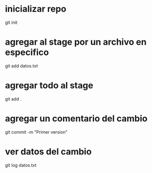 # inicializar repo
git init

# agregar al stage por un archivo en especifico
git add datos.txt

# agregar todo al stage 
git add .

# agregar un comentario del cambio
git commit -m "Primer version"

# ver datos del cambio
git log datos.txt
